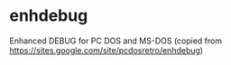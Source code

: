 # enhdebug
Enhanced DEBUG for PC DOS and MS-DOS (copied from https://sites.google.com/site/pcdosretro/enhdebug)
